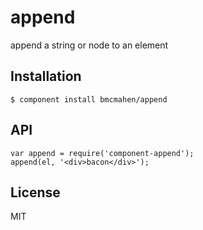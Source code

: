 
# append

  append a string or node to an element

## Installation

    $ component install bmcmahen/append

## API

  	var append = require('component-append');
  	append(el, '<div>bacon</div>');

## License

  MIT
